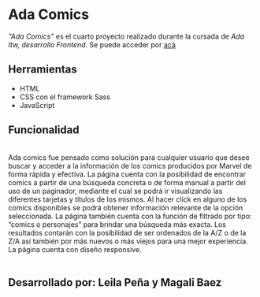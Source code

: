 # Ada Comics
*“Ada Comics”* es el cuarto proyecto realizado durante la cursada de *Ada Itw, desarrollo Frontend*.
Se puede acceder por [acá]( https://leilapena.github.io/Ada-Comics/)
<br>
## Herramientas
- HTML
- CSS con el framework Sass
- JavaScript
## Funcionalidad
<br>
Ada comics fue  pensado como solución para  cualquier usuario  que desee  buscar y acceder a la  información de los comics producidos por Marvel  de forma rápida y efectiva.
La página cuenta con la posibilidad de encontrar comics a partir de una búsqueda concreta  o  de forma manual a partir del uso de un paginador, mediante el cual se podrá ir visualizando las diferentes tarjetas y títulos de los mismos.
Al hacer click en alguno de los comics disponibles se podrá obtener información relevante de la opción seleccionada.
La página también cuenta con la función de filtrado por tipo:  “comics o personajes” para brindar una búsqueda más exacta.
Los resultados contarán con la posibilidad de ser ordenados de la A/Z o de la Z/A así también por más nuevos o más viejos para una mejor experiencia.
La página cuenta con diseño responsive.
<br>
 <br>

## Desarrollado por: Leila Peña y Magali Baez
